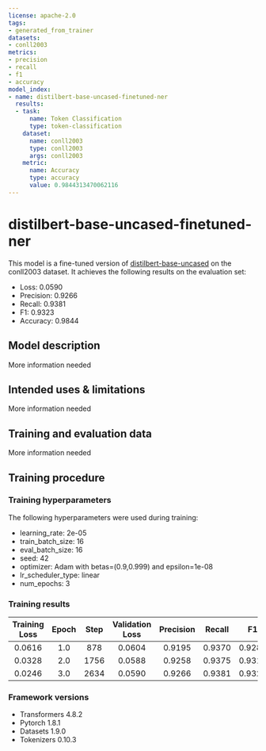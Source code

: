 ```yaml
---
license: apache-2.0
tags:
- generated_from_trainer
datasets:
- conll2003
metrics:
- precision
- recall
- f1
- accuracy
model_index:
- name: distilbert-base-uncased-finetuned-ner
  results:
  - task:
      name: Token Classification
      type: token-classification
    dataset:
      name: conll2003
      type: conll2003
      args: conll2003
    metric:
      name: Accuracy
      type: accuracy
      value: 0.9844313470062116
---
```


<!-- This model card has been generated automatically according to the information the Trainer had access to. You
should probably proofread and complete it, then remove this comment. -->

# distilbert-base-uncased-finetuned-ner

This model is a fine-tuned version of [distilbert-base-uncased](https://huggingface.co/distilbert-base-uncased) on the conll2003 dataset.
It achieves the following results on the evaluation set:
- Loss: 0.0590
- Precision: 0.9266
- Recall: 0.9381
- F1: 0.9323
- Accuracy: 0.9844

## Model description

More information needed

## Intended uses & limitations

More information needed

## Training and evaluation data

More information needed

## Training procedure

### Training hyperparameters

The following hyperparameters were used during training:
- learning_rate: 2e-05
- train_batch_size: 16
- eval_batch_size: 16
- seed: 42
- optimizer: Adam with betas=(0.9,0.999) and epsilon=1e-08
- lr_scheduler_type: linear
- num_epochs: 3

### Training results

| Training Loss | Epoch | Step | Validation Loss | Precision | Recall | F1     | Accuracy |
|:-------------:|:-----:|:----:|:---------------:|:---------:|:------:|:------:|:--------:|
| 0.0616        | 1.0   | 878  | 0.0604          | 0.9195    | 0.9370 | 0.9282 | 0.9833   |
| 0.0328        | 2.0   | 1756 | 0.0588          | 0.9258    | 0.9375 | 0.9316 | 0.9841   |
| 0.0246        | 3.0   | 2634 | 0.0590          | 0.9266    | 0.9381 | 0.9323 | 0.9844   |


### Framework versions

- Transformers 4.8.2
- Pytorch 1.8.1
- Datasets 1.9.0
- Tokenizers 0.10.3

